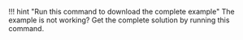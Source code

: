 !!! hint "Run this command to download the complete example"
    The example is not working? Get the complete solution by running this command.<br>
